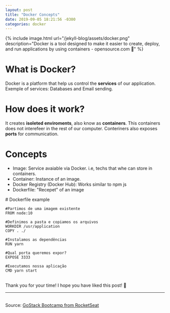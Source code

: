 ```yaml
---
layout: post
title: "Docker Concepts"
date: 2019-09-05 18:21:56 -0300
categories: docker
---
```


{% include image.html url="/jekyll-blog/assets/docker.png" description="Docker is a tool designed to make it easier to create, deploy, and run applications by using containers - opensource.com :whale:" %}

# What is Docker?

Docker is a platform that help us control the **services** of our application.
Exemple of services: Databases and Email sending.

# How does it work?

It creates **isoleted enviroments**, also know as **containers**.
This containers does not interefeer in the rest of our computer.
Conteriners also exposes **ports** for communication.

# Concepts
<ul>
<li>Image: Service avaiable via Docker. i.e, techs that whe can store in containers.</li>  
<li>Container: Instance of an image. </li>
<li>Docker Registry (Docker Hub): Works similar to npm js </li>  
<li>Dockerfile: "Recepet" of an image </li>
</ul>  
# Dockerfile example

```docker
#Partimos de uma imagem existente
FROM node:10

#Definimos a pasta e copiamos os arquivos
WORKDIR /usr/application
COPY . ./

#Instalamos as dependências
RUN yarn

#Qual porta queremos expor?
EXPOSE 3333

#Executamos nossa aplicação
CMD yarn start
```

<br>Thank you for your time! I hope you have liked this post! :whale:

---

<br>Source: [GoStack Bootcamp from RocketSeat][rocketseat]

[rocketseat]: https://rocketseat.com.br/
